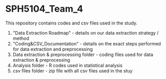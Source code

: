 # SPH5104_Team_4

This repository contains codes and csv files used in the study. 

1. "Data Extraction Roadmap" -  details on our data extraction strategy / method
2. "Coding&CSV_Documentation" -  details on the exact steps performed for data extraction and preprocessing 
3. Data extraction & preprocessing folder -  coding files used for data extraction & preprocessing
4. Analysis folder -  R codes used in statistical analysis
5. csv files folder -  zip file with all csv files used in the stuy

